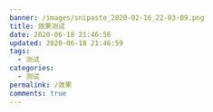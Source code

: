 ```yaml
---
banner: /images/snipaste_2020-02-16_22-03-09.png
title: 效果测试
date: 2020-06-18 21:46:56
updated: 2020-06-18 21:46:59
tags:
  - 测试
categories:
  - 测试
permalink: /效果
comments: true
---
```

